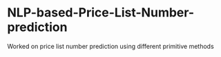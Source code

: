 # NLP-based-Price-List-Number-prediction
Worked on price list number prediction using different primitive methods
